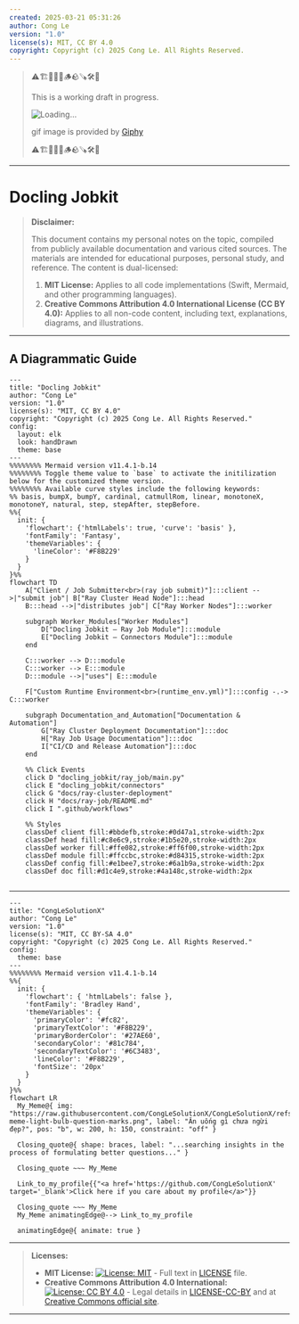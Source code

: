 ```yaml
---
created: 2025-03-21 05:31:26
author: Cong Le
version: "1.0"
license(s): MIT, CC BY 4.0
copyright: Copyright (c) 2025 Cong Le. All Rights Reserved.
---
```



> ⚠️🏗️🚧🦺🧱🪵🪨🪚🛠️👷
> 
> This is a working draft in progress.
> 
> ![Loading...](https://media1.giphy.com/media/v1.Y2lkPTc5MGI3NjExNTIzMjFxZmYwcXBqeGZ0eWR4cXduOGtndzlrZXNjOWd4eDl1YTRjMyZlcD12MV9pbnRlcm5hbF9naWZfYnlfaWQmY3Q9Zw/Kn5YFlengdRmw/giphy.gif)
> 
> gif image is provided by [Giphy](https://giphy.com)
> 
> ⚠️🏗️🚧🦺🧱🪵🪨🪚🛠️👷

----


# Docling Jobkit
> **Disclaimer:**
>
> This document contains my personal notes on the topic,
> compiled from publicly available documentation and various cited sources.
> The materials are intended for educational purposes, personal study, and reference.
> The content is dual-licensed:
> 1. **MIT License:** Applies to all code implementations (Swift, Mermaid, and other programming languages).
> 2. **Creative Commons Attribution 4.0 International License (CC BY 4.0):** Applies to all non-code content, including text, explanations, diagrams, and illustrations.
---


## A Diagrammatic Guide 


```mermaid
---
title: "Docling Jobkit"
author: "Cong Le"
version: "1.0"
license(s): "MIT, CC BY 4.0"
copyright: "Copyright (c) 2025 Cong Le. All Rights Reserved."
config:
  layout: elk
  look: handDrawn
  theme: base
---
%%%%%%%% Mermaid version v11.4.1-b.14
%%%%%%%% Toggle theme value to `base` to activate the initilization below for the customized theme version.
%%%%%%%% Available curve styles include the following keywords:
%% basis, bumpX, bumpY, cardinal, catmullRom, linear, monotoneX, monotoneY, natural, step, stepAfter, stepBefore.
%%{
  init: {
    'flowchart': {'htmlLabels': true, 'curve': 'basis' },
    'fontFamily': 'Fantasy',
    'themeVariables': {
      'lineColor': '#F8B229'
    }
  }
}%%
flowchart TD
    A["Client / Job Submitter<br>(ray job submit)"]:::client -->|"submit job"| B["Ray Cluster Head Node"]:::head
    B:::head -->|"distributes job"| C["Ray Worker Nodes"]:::worker

    subgraph Worker_Modules["Worker Modules"]
        D["Docling Jobkit – Ray Job Module"]:::module
        E["Docling Jobkit – Connectors Module"]:::module
    end
    
    C:::worker --> D:::module
    C:::worker --> E:::module
    D:::module -->|"uses"| E:::module

    F["Custom Runtime Environment<br>(runtime_env.yml)"]:::config -.-> C:::worker

    subgraph Documentation_and_Automation["Documentation & Automation"]
        G["Ray Cluster Deployment Documentation"]:::doc
        H["Ray Job Usage Documentation"]:::doc
        I["CI/CD and Release Automation"]:::doc
    end

    %% Click Events
    click D "docling_jobkit/ray_job/main.py"
    click E "docling_jobkit/connectors"
    click G "docs/ray-cluster-deployment"
    click H "docs/ray-job/README.md"
    click I ".github/workflows"

    %% Styles
    classDef client fill:#bbdefb,stroke:#0d47a1,stroke-width:2px
    classDef head fill:#c8e6c9,stroke:#1b5e20,stroke-width:2px
    classDef worker fill:#ffe082,stroke:#ff6f00,stroke-width:2px
    classDef module fill:#ffccbc,stroke:#d84315,stroke-width:2px
    classDef config fill:#e1bee7,stroke:#6a1b9a,stroke-width:2px
    classDef doc fill:#d1c4e9,stroke:#4a148c,stroke-width:2px
    
```



---

<!-- 
```mermaid
%% Current Mermaid version
info
```  -->


```mermaid
---
title: "CongLeSolutionX"
author: "Cong Le"
version: "1.0"
license(s): "MIT, CC BY-SA 4.0"
copyright: "Copyright (c) 2025 Cong Le. All Rights Reserved."
config:
  theme: base
---
%%%%%%%% Mermaid version v11.4.1-b.14
%%{
  init: {
    'flowchart': { 'htmlLabels': false },
    'fontFamily': 'Bradley Hand',
    'themeVariables': {
      'primaryColor': '#fc82',
      'primaryTextColor': '#F8B229',
      'primaryBorderColor': '#27AE60',
      'secondaryColor': '#81c784',
      'secondaryTextColor': '#6C3483',
      'lineColor': '#F8B229',
      'fontSize': '20px'
    }
  }
}%%
flowchart LR
  My_Meme@{ img: "https://raw.githubusercontent.com/CongLeSolutionX/CongLeSolutionX/refs/heads/main/assets/images/My-meme-light-bulb-question-marks.png", label: "Ăn uống gì chưa ngừi đẹp?", pos: "b", w: 200, h: 150, constraint: "off" }

  Closing_quote@{ shape: braces, label: "...searching insights in the process of formulating better questions..." }

  Closing_quote ~~~ My_Meme
    
  Link_to_my_profile{{"<a href='https://github.com/CongLeSolutionX' target='_blank'>Click here if you care about my profile</a>"}}

  Closing_quote ~~~ My_Meme
  My_Meme animatingEdge@--> Link_to_my_profile
  
  animatingEdge@{ animate: true }

```

---
> **Licenses:**
>
> - **MIT License:**  [![License: MIT](https://img.shields.io/badge/License-MIT-yellow.svg)](LICENSE) - Full text in [LICENSE](LICENSE) file.
> - **Creative Commons Attribution 4.0 International:** [![License: CC BY 4.0](https://licensebuttons.net/l/by/4.0/88x31.png)](LICENSE-CC-BY) - Legal details in [LICENSE-CC-BY](LICENSE-CC-BY) and at [Creative Commons official site](http://creativecommons.org/licenses/by/4.0/).
> 
---
